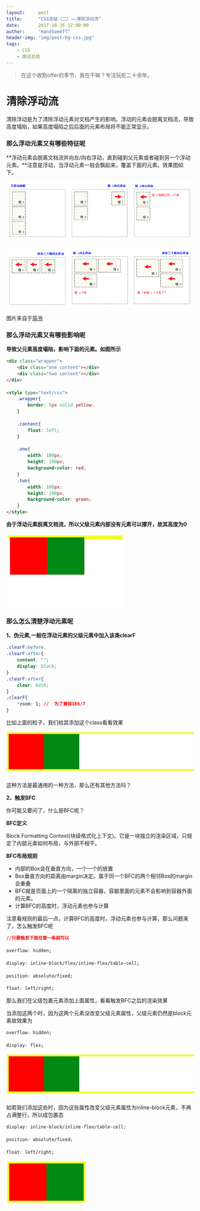```yaml
---
layout:     post
title:      "CSS总结（二）——清除浮动流"
date:       2017-10-26 12:00:00
author:     "HandSomeTT"
header-img: "img/post-bg-css.jpg"
tags:
    - CSS
    - 面试总结
---
```


> 在这个收割offer的季节，我在干嘛？专注玩蛇二十余年。

# 清除浮动流
清除浮动是为了清除浮动元素对文档产生的影响。浮动的元素会脱离文档流，导致高度塌陷，如果高度塌陷之后后面的元素布局将不能正常显示。

### 那么浮动元素又有哪些特征呢

**浮动元素会脱离文档流并向左/向右浮动，直到碰到父元素或者碰到另一个浮动元素。**注意是浮动，当浮动元素一般会飘起来，覆盖下面的元素。效果图如下。

![img](/img/in-post/post-css-mianshi-zongjie-2/floatdemo1.png)

![img](/img/in-post/post-css-mianshi-zongjie-2/floatdemo2.png)
<div class="text-center">
	图片来自于<a href="http://www.jiashu.com/p/09bd5873bed4">简书</a>
</div>

### 那么浮动元素又有哪些影响呢

**导致父元素高度塌陷，影响下面的元素。如图所示**

```html
<div class="wrapper">
	<div class="one content"></div>
	<div class="two content"></div>
</div>

<style type="text/css">
	.wrapper{
		border: 5px solid yellow;
	}

	.content{
		float: left;
	}

	.one{
		width: 100px;
		height: 100px;
		background-color: red;
	}
	.two{
		width: 100px;
		height: 100px;
		background-color: green;
	}
</style>
```

**由于浮动元素脱离文档流，所以父级元素内部没有元素可以撑开，故其高度为0**

![img](/img/in-post/post-css-mianshi-zongjie-2/floatdemo3.png)


### 那么怎么清楚浮动元素呢

**1、伪元素,一般在浮动元素的父级元素中加入该类clearF**
```css
.clearF:before,
.clearF:after{
	content: "";
	display: block;
}
.clearF:after{
	clear: both;
}
.clearF{
	*zoom: 1; //  为了兼容IE6/7
}
```

比如上面的粒子，我们给其添加这个class看看效果

![img](/img/in-post/post-css-mianshi-zongjie-2/floatdemo4.png)

这种方法是最通用的一种方法，那么还有其他方法吗？

**2、触发BFC**

你可能又要问了，什么是BFC呢？

**BFC定义**

Block Formatting Context(块级格式化上下文)。它是一块独立的渲染区域，只规定了内部元素如何布局，与外部不相干。

**BFC布局规则**

<ul>
	<li>内部的Box会在垂直方向，一个一个的放置</li>
	<li>Box垂直方向的距离由margin决定。属于同一个BFC的两个相邻Box的margin会重叠</li>
	<li>BFC就是页面上的一个隔离的独立容器，容器里面的元素不会影响到容器外面的元素。</li>
	<li>计算BFC的高度时，浮动元素也参与计算</li>
</ul>

注意看规则的最后一点，计算BFC的高度时，浮动元素也参与计算，那么问题来了，怎么触发BFC呢

```css
//只要触发下面任意一条就可以

overflow: hidden;

display: inline-block/flex/inline-flex/table-cell;

position: absolute/fixed;

float: left/right;
```

那么我们在父级包裹元素添加上面属性，看看触发BFC之后的渲染效果

当添加这两个时，因为这两个元素没改变父级元素属性，父级元素仍然是block元素故效果为

```css
overflow: hidden;

display: flex;
```

![img](/img/in-post/post-css-mianshi-zongjie-2/floatdemo4.png)

如若我们添加这些时，因为这些属性改变父级元素属性为inline-block元素，不再占满整行，所以成包裹态

```css
display: inline-block/inline-flex/table-cell;

position: absolute/fixed;

float: left/right;
```

![img](/img/in-post/post-css-mianshi-zongjie-2/floatdemo5.png)



<br>